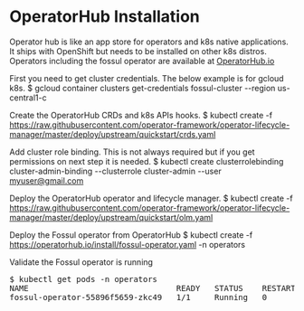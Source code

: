# OperatorHub Installation
Operator hub is like an app store for operators and k8s native applications. It ships with OpenShift but needs to be installed on other k8s distros. Operators including the fossul operator are available at [OperatorHub.io](https://operatorhub.io)

First you need to get cluster credentials. The below example is for gcloud k8s.
$ gcloud container clusters get-credentials fossul-cluster --region us-central1-c

Create the OperatorHub CRDs and k8s APIs hooks.
$ kubectl create -f https://raw.githubusercontent.com/operator-framework/operator-lifecycle-manager/master/deploy/upstream/quickstart/crds.yaml

Add cluster role binding. This is not always required but if you get permissions on next step it is needed.
$ kubectl create clusterrolebinding cluster-admin-binding --clusterrole cluster-admin --user myuser@gmail.com

Deploy the OperatorHub operator and lifecycle manager.
$ kubectl create -f https://raw.githubusercontent.com/operator-framework/operator-lifecycle-manager/master/deploy/upstream/quickstart/olm.yaml

Deploy the Fossul operator from OperatorHub
$ kubectl create -f https://operatorhub.io/install/fossul-operator.yaml -n operators

Validate the Fossul operator is running
<pre>
$ kubectl get pods -n operators
NAME                               READY   STATUS    RESTARTS   AGE
fossul-operator-55896f5659-zkc49   1/1     Running   0          19h
</pre>
